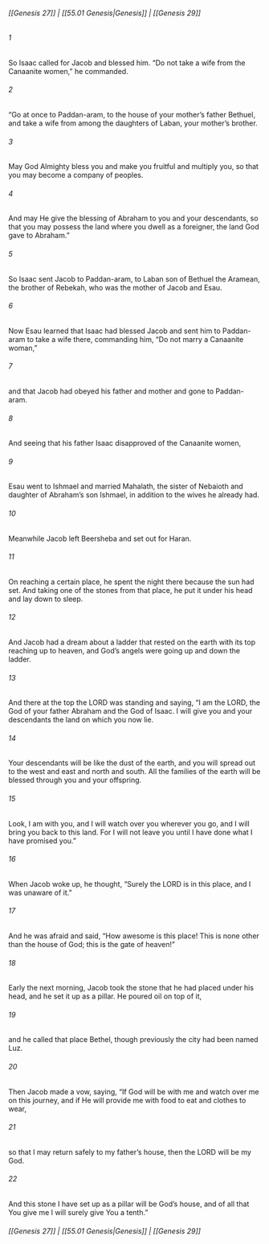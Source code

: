 
###### [[Genesis 27]] | [[55.01 Genesis|Genesis]] | [[Genesis 29]]

###### 1
So Isaac called for Jacob and blessed him. “Do not take a wife from the Canaanite women,” he commanded.
###### 2
“Go at once to Paddan-aram, to the house of your mother’s father Bethuel, and take a wife from among the daughters of Laban, your mother’s brother.
###### 3
May God Almighty bless you and make you fruitful and multiply you, so that you may become a company of peoples.
###### 4
And may He give the blessing of Abraham to you and your descendants, so that you may possess the land where you dwell as a foreigner, the land God gave to Abraham.”
###### 5
So Isaac sent Jacob to Paddan-aram, to Laban son of Bethuel the Aramean, the brother of Rebekah, who was the mother of Jacob and Esau.
###### 6
Now Esau learned that Isaac had blessed Jacob and sent him to Paddan-aram to take a wife there, commanding him, “Do not marry a Canaanite woman,”
###### 7
and that Jacob had obeyed his father and mother and gone to Paddan-aram.
###### 8
And seeing that his father Isaac disapproved of the Canaanite women,
###### 9
Esau went to Ishmael and married Mahalath, the sister of Nebaioth and daughter of Abraham’s son Ishmael, in addition to the wives he already had.
###### 10
Meanwhile Jacob left Beersheba and set out for Haran.
###### 11
On reaching a certain place, he spent the night there because the sun had set. And taking one of the stones from that place, he put it under his head and lay down to sleep.
###### 12
And Jacob had a dream about a ladder that rested on the earth with its top reaching up to heaven, and God’s angels were going up and down the ladder.
###### 13
And there at the top the LORD was standing and saying, “I am the LORD, the God of your father Abraham and the God of Isaac. I will give you and your descendants the land on which you now lie.
###### 14
Your descendants will be like the dust of the earth, and you will spread out to the west and east and north and south. All the families of the earth will be blessed through you and your offspring.
###### 15
Look, I am with you, and I will watch over you wherever you go, and I will bring you back to this land. For I will not leave you until I have done what I have promised you.”
###### 16
When Jacob woke up, he thought, “Surely the LORD is in this place, and I was unaware of it.”
###### 17
And he was afraid and said, “How awesome is this place! This is none other than the house of God; this is the gate of heaven!”
###### 18
Early the next morning, Jacob took the stone that he had placed under his head, and he set it up as a pillar. He poured oil on top of it,
###### 19
and he called that place Bethel, though previously the city had been named Luz.
###### 20
Then Jacob made a vow, saying, “If God will be with me and watch over me on this journey, and if He will provide me with food to eat and clothes to wear,
###### 21
so that I may return safely to my father’s house, then the LORD will be my God.
###### 22
And this stone I have set up as a pillar will be God’s house, and of all that You give me I will surely give You a tenth.”

###### [[Genesis 27]] | [[55.01 Genesis|Genesis]] | [[Genesis 29]]
